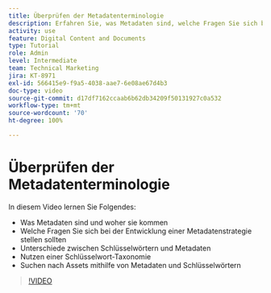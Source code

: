 ```yaml
---
title: Überprüfen der Metadatenterminologie
description: Erfahren Sie, was Metadaten sind, welche Fragen Sie sich bei der Entwicklung einer Metadatenstrategie stellen sollten und vieles mehr in [!UICONTROL Workfront DAM].
activity: use
feature: Digital Content and Documents
type: Tutorial
role: Admin
level: Intermediate
team: Technical Marketing
jira: KT-8971
exl-id: 566415e9-f9a5-4038-aae7-6e08ae67d4b3
doc-type: video
source-git-commit: d17df7162ccaab6b62db34209f50131927c0a532
workflow-type: tm+mt
source-wordcount: '70'
ht-degree: 100%

---
```


# Überprüfen der Metadatenterminologie

In diesem Video lernen Sie Folgendes:

* Was Metadaten sind und woher sie kommen
* Welche Fragen Sie sich bei der Entwicklung einer Metadatenstrategie stellen sollten
* Unterschiede zwischen Schlüsselwörtern und Metadaten
* Nutzen einer Schlüsselwort-Taxonomie
* Suchen nach Assets mithilfe von Metadaten und Schlüsselwörtern

>[!VIDEO](https://video.tv.adobe.com/v/335234/?quality=12&learn=on&enablevpops)
